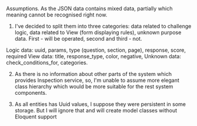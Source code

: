 Assumptions.
As the JSON data contains mixed data, partially which meaning cannot be recognised right now.

1. I've decided to split them into three categories: data related to challenge logic, data related to View 
(form displaying rules), unknown purpose data. First - will be operated, second and third - not.

Logic data: uuid, params, type (question, section, page), response, score, required
View data: title, response_type, color, negative,
Unknown data: check_conditions_for, categories.

2. As there is no information about other parts of the system which provides Inspection service, 
so, I'm unable to assume more elegant class hierarchy which would be more suitable for the rest system components. 


3. As all entities has Uuid values, I suppose they were persistent in some storage.
But I will ignore that and will create model classes without Eloquent support
